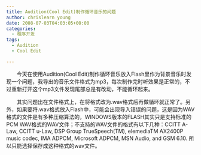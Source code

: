 ```yaml
---
title: Audition(Cool Edit)制作循环音乐的问题
author: chrislearn young
date: 2008-07-03T04:03:05+00:00
categories:
  - 程序开发
tags:
  - Audition
  - Cool Edit

---
```

　　今天在使用Audition(Cool Edit)制作循环音乐放入Flash里作为背景音乐时发现一个问题，我导出的音乐文件格式为mp3，每次制作完时听效果是正常的，不过重新打开这个mp3文件发现尾部总是有改动，不能循环起来。

　　其实问题出在文件格式上，在将格式改为.wav格式后再做循环就正常了。另外，如果要将.wav格式放入Flash中，可能会出现导入错误的问题，这是因为WAV格式的文件是有多种压缩算法的，WINDOWS版本的FLASH其实只是支持标准的PCM WAV格式的WAV文件；不支持的WAV文件的格式有以下几种：CCITT A-Law, CCITT u-Law, DSP Group TrueSpeech(TM), elemediaTM AX2400P music codec, IMA ADPCM, Microsoft ADPCM, MSN Audio, and GSM 6.10. 所以只能选择保存成这种格式的wav文件。
